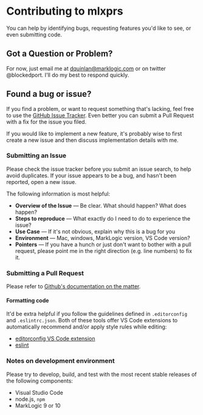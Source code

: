 # Contributing to mlxprs

You can help by identifying bugs, requesting features you'd like to see, or even submitting code.
 
## Got a Question or Problem?

For now, just email me at dquinlan@marklogic.com or on twitter @blockedport. I'll do my best to respond quickly.

## Found a bug or issue?

If you find a problem, or want to request something that's lacking, feel free to use the [GitHub Issue Tracker](https://github.com/mikrovvelle/mlxprs/issues).
Even better you can submit a Pull Request with a fix for the issue you filed.

If you would like to implement a new feature, it's probably wise to first create a new issue and then discuss implementation details with me.

### Submitting an Issue

Please check the issue tracker before you submit an issue search, to help avoid duplicates. If your issue appears to be a bug, and hasn't been reported, open a new issue. 

The following information is most helpful:

* **Overview of the Issue** — Be clear. What should happen? What does happen?
* **Steps to reproduce** — What exactly do I need to do to experience the issue?
* **Use Case** — If it's not obvious, explain why this is a bug for you
* **Environment** — Mac, windows, MarkLogic version, VS Code version?
* **Pointers** — If you have a hunch or just don't want to bother with a pull request,
please point me in the right direction (e.g. line numbers) to fix it.

### Submitting a Pull Request

Please refer to [Github's documentation on the matter](https://help.github.com/articles/creating-a-pull-request/).

#### Formatting code

It'd be extra helpful if you follow the guidelines defined in `.editorconfig` and `.eslintrc.json`. Both of these tools offer VS Code extensions to automatically recommend and/or apply style rules while editing:

- [editorconfig VS Code extension](https://marketplace.visualstudio.com/items?itemName=EditorConfig.EditorConfig) 
- [eslint](https://marketplace.visualstudio.com/items?itemName=dbaeumer.vscode-eslint)

### Notes on development environment

Please try to develop, build, and test with the most recent stable releases of the following components:

- Visual Studio Code
- node.js, `npm`
- MarkLogic 9 or 10
